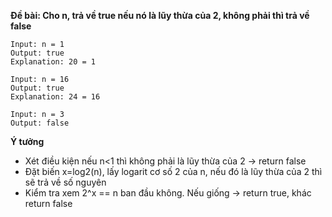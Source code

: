 **Đề bài: Cho n, trả về true nếu nó là lũy thừa của 2, không phải thì trả về false**
```
Input: n = 1
Output: true
Explanation: 20 = 1

Input: n = 16
Output: true
Explanation: 24 = 16

Input: n = 3
Output: false
```
**Ý tưởng**
- Xét điều kiện nếu n<1 thì không phải là lũy thừa của 2 -> return false
- Đặt biến x=log2(n), lấy logarit cơ số 2 của n, nếu đó là lũy thừa của 2 thì sẽ trả về số nguyên
- Kiểm tra xem 2^x == n ban đầu không. Nếu giống -> return true, khác return false
